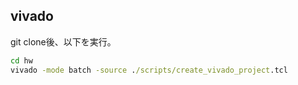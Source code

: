 
## vivado

git clone後、以下を実行。

```cmd
cd hw
vivado -mode batch -source ./scripts/create_vivado_project.tcl
```